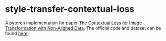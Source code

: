 # style-transfer-contextual-loss
A pytorch implementation for paper [
The Contextual Loss for Image Transformation with Non-Aligned Data](https://arxiv.org/abs/1803.02077). The official code and dataset can be found [here](https://github.com/roimehrez/contextualLoss).
